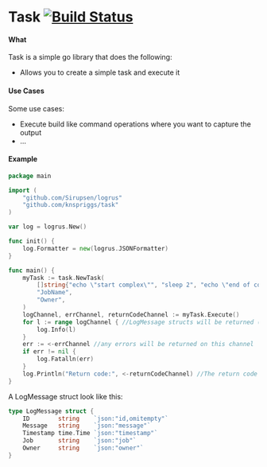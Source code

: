 # Task [![Build Status](https://travis-ci.org/knspriggs/task.svg?branch=master)](https://travis-ci.org/knspriggs/task)

#### What
Task is a simple go library that does the following:
- Allows you to create a simple task and execute it

#### Use Cases
Some use cases:
- Execute build like command operations where you want to capture the output
- ...

#### Example
```go
package main

import (
	"github.com/Sirupsen/logrus"
	"github.com/knspriggs/task"
)

var log = logrus.New()

func init() {
	log.Formatter = new(logrus.JSONFormatter)
}

func main() {
	myTask := task.NewTask(
		[]string{"echo \"start complex\"", "sleep 2", "echo \"end of complex\""},
		"JobName",
		"Owner",
	)
	logChannel, errChannel, returnCodeChannel := myTask.Execute()
	for l := range logChannel { //LogMessage structs will be returned (each line of output from command)
		log.Info(l)
	}
	err := <-errChannel //any errors will be returned on this channel
	if err != nil {
		log.Fatalln(err)
	}
	log.Println("Return code:", <-returnCodeChannel) //The return code is also available
}
```

A LogMessage struct look like this:
```go
type LogMessage struct {
	ID        string    `json:"id,omitempty"`
	Message   string    `json:"message"`
	Timestamp time.Time `json:"timestamp"`
	Job       string    `json:"job"`
	Owner     string    `json:"owner"`
}
```
